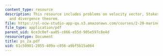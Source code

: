 ```yaml
---
content_type: resource
description: This resource includes problems on velocity vector, Stokes? theorem,
  and divergence theorem.
file: https://ol-ocw-studio-app-qa.s3.amazonaws.com/courses/2-20-marine-hydrodynamics-13-021-spring-2005/61c509012855409ac056a9bf5b15a064_ps_2a.pdf
file_type: application/pdf
parent_uid: 6ce3c0ef-aa05-c666-e55d-905e597c8e4d
resourcetype: Document
title: ps_2a.pdf
uid: 61c50901-2855-409a-c056-a9bf5b15a064
---
```

